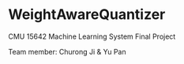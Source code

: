 # WeightAwareQuantizer

CMU 15642 Machine Learning System Final Project

Team member: Churong Ji & Yu Pan
